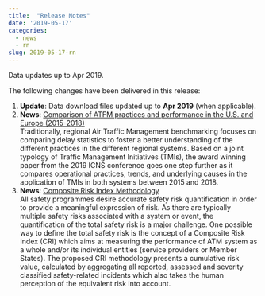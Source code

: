 ```yaml
---
title:  "Release Notes"
date: '2019-05-17'
categories:
  - news
  - rn
slug: 2019-05-17-rn
---
```


Data updates up to Apr 2019.

<!--more-->

The following changes have been delivered in this release:

1. **Update**: Data download files updated up to **Apr 2019** (when applicable).
1. **News**: [Comparison of ATFM practices and performance in the U.S. and Europe (2015-2018)][tmi18]<br> 
Traditionally, regional Air Traffic Management benchmarking focuses on comparing delay statistics to foster a better understanding of the different practices in the different regional systems. 
Based on a joint typology of Traffic Management Initiatives (TMIs), the award winning paper from the 2019 ICNS conference goes one step further as it compares operational practices, trends, and underlying causes in the application of TMIs in both systems between 2015 and 2018.
1. **News**: [Composite Risk Index Methodology][cri]<br> 
All safety programmes desire accurate safety risk quantification in order to provide a meaningful expression of risk. As there are typically multiple safety risks associated with a system or event, the quantification of the total safety risk is a major challenge.
One possible way to define the total safety risk is the concept of a Composite Risk Index (CRI) which aims at measuring the performance of ATM system as a whole and/or its individual entities (service providers or Member States). The proposed CRI methodology presents a cumulative risk value, calculated by aggregating all reported, assessed and severity classified safety-related incidents which also takes the human perception of the equivalent risk into account.

[cri]: /methodology/cri-pi/ "Composite Risk Index Methodology"
[tmi18]: http://ansperformance.eu/library/ICNS2019_pre_print_comparison_of_ATFM_practices_US_EUR_2015_2018.pdf "Comparison of ATFM practices and performance in the U.S. and Europe (2015-2018)"